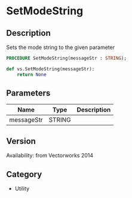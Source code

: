 # SetModeString

## Description
Sets the mode string to the given parameter

```pascal
PROCEDURE SetModeString(messageStr : STRING);
```

```python
def vs.SetModeString(messageStr):
    return None
```

## Parameters
|Name|Type|Description|
|---|---|---|
|messageStr|STRING|   |

## Version
Availability: from Vectorworks 2014

## Category
* Utility

